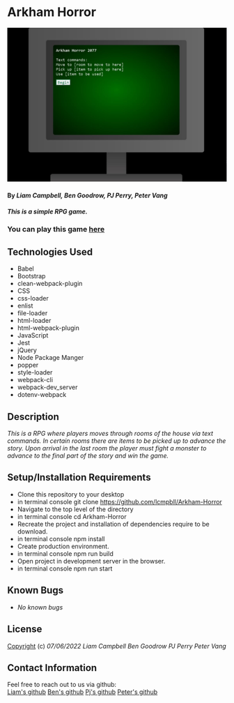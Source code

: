 # Arkham Horror

![image](img/arkham.JPG)

#### By _**Liam Campbell, Ben Goodrow, PJ Perry, Peter Vang**_

#### _This is a simple RPG game._

### You can play this game [here](https://lcmpbll.github.io/Arkham-Horror/)

## Technologies Used

* Babel
* Bootstrap
* clean-webpack-plugin
* CSS
* css-loader
* enlist
* file-loader
* html-loader
* html-webpack-plugin
* JavaScript
* Jest
* jQuery
* Node Package Manger
* popper
* style-loader
* webpack-cli
* webpack-dev_server
* dotenv-webpack

## Description
_This is a RPG where players moves through rooms of the house via text commands. In certain rooms there are items to be picked up to advance the story. Upon arrival in the last room the player must fight a monster to advance to the final part of the story and win the game._

## Setup/Installation Requirements

* Clone this repository to your desktop
* in terminal console git clone https://github.com/lcmpbll/Arkham-Horror
* Navigate to the top level of the directory
* in terminal console cd Arkham-Horror
* Recreate the project and installation of dependencies require to be download.
* in terminal console npm install
* Create production environment.
* in terminal console npm run build
* Open project in development server in the browser.
* in terminal console npm run start

## Known Bugs

* _No known bugs_


## License

[Copyright](LICENSE) (c) _07/06/2022_ _Liam Campbell Ben Goodrow PJ Perry Peter Vang_
## Contact Information

Feel free to reach out to us via github:  
[Liam's github](https://github.com/lcmpbll)
[Ben's github](https://github.com/bpgoodrow)
[Pj's github](https://github.com/Jamesp92)
[Peter's github](https://github.com/vangpeter06)
